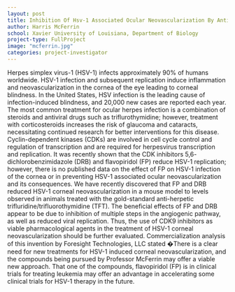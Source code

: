 ```yaml
---
layout: post
title: Inhibition Of Hsv-1 Associated Ocular Neovascularization By Antiangiogenic Agents
author: Harris McFerrin
school: Xavier University of Louisiana, Department of Biology
project-type: FullProject
image: "mcferrin.jpg"
categories: project-investigator
---
```


<p>Herpes simplex virus-1 (HSV-1) infects approximately 90% of humans worldwide. HSV-1 infection and subsequent replication induce inflammation and neovascularization in the cornea of the eye leading to corneal blindness. In the United States, HSV infection is the leading cause of infection-induced blindness, and 20,000 new cases are reported each year. The most common treatment for ocular herpes infection is a combination of steroids and antiviral drugs such as triflurothymidine; however, treatment with corticosteroids increases the risk of glaucoma and cataracts, necessitating continued research for better interventions for this disease. Cyclin-dependent kinases (CDKs) are involved in cell cycle control and regulation of transcription and are required for herpesvirus transcription and replication. It was recently shown that the CDK inhibitors 5,6- dichlorobenzimidazole (DRB) and flavopiridol (FP) reduce HSV-1 replication; however, there is no published data on the effect of FP on HSV-1 infection of the cornea or in preventing HSV-1 associated ocular neovascularization and its consequences. We have recently discovered that FP and DRB reduced HSV-1 corneal neovascularization in a mouse model to levels observed in animals treated with the gold-standard anti-herpetic trifluridine/trifluorothymidine (TFT). The beneficial effects of FP and DRB appear to be due to inhibition of multiple steps in the angiogenic pathway, as well as reduced viral replication. Thus, the use of CDK9 inhibitors as viable pharmacological agents in the treatment of HSV-1 corneal neovascularization should be further evaluated. Commercialization analysis of this invention by Foresight Technologies, LLC stated �There is a clear need for new treatments for HSV-1 induced corneal neovascularization, and the compounds being pursued by Professor McFerrin may offer a viable new approach. That one of the compounds, flavopiridol (FP) is in clinical trials for treating leukemia may offer an advantage in accelerating some clinical trials for HSV-1 therapy in the future.
</p>

